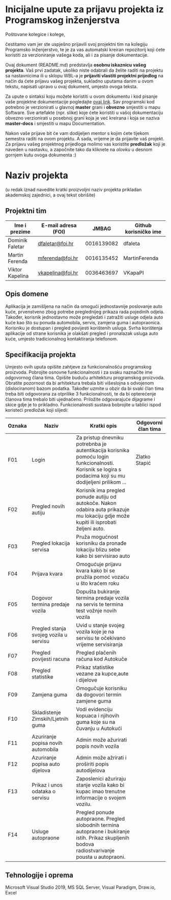 # Inicijalne upute za prijavu projekta iz Programskog inženjerstva

Poštovane kolegice i kolege, 

čestitamo vam jer ste uspješno prijavili svoj projektni tim na kolegiju Programsko inženjerstvo, te je za vas automatski kreiran repozitorij koji ćete koristiti za verzioniranje vašega koda, ali i za pisanje dokumentacije.

Ovaj dokument (README.md) predstavlja **osobnu iskaznicu vašeg projekta**. Vaš prvi zadatak, ukoliko niste odabrali da želite raditi na projektu sa nastavnicima ili u sklopu WBL-a je **prijaviti vlastiti projektni prijedlog** na način da ćete prijavu vašeg projekta, sukladno uputama danim u ovom tekstu, napisati upravo u ovaj dokument, umjesto ovoga teksta.

Za upute o sintaksi koju možete koristiti u ovom dokumentu i kod pisanje vaše projektne dokumentacije pogledajte [ovaj link](https://guides.github.com/features/mastering-markdown/).
Sav programski kod potrebno je verzionirati u glavnoj **master** grani i **obvezno** smjestiti u mapu Software. Sve artefakte (npr. slike) koje ćete koristiti u vašoj dokumentaciju obvezno verzionirati u posebnoj grani koja je već kreirana i koja se naziva **master-docs** i smjestiti u mapu Documentation.

Nakon vaše prijave bit će vam dodijeljen mentor s kojim ćete tijekom semestra raditi na ovom projektu. A sada, vrijeme je da prijavite vaš projekt. Za prijavu vašeg projektnog prijedloga molimo vas koristite **predložak** koji je naveden u nastavku, a započnite tako da kliknete na *olovku* u desnom gornjem kutu ovoga dokumenta :) 

# Naziv projekta
(u redak iznad navedite kratki proizvoljni naziv projekta prikladan akademskoj zajednici, a ovaj tekst obrišite)

## Projektni tim

Ime i prezime | E-mail adresa (FOI) | JMBAG | Github korisničko ime
------------  | ------------------- | ----- | ---------------------
Dominik Faletar|dfaletar@foi.hr|0016139082|dfaleta
Martin Ferenđa|mferenda@foi.hr|0016135452|MartinFerenda
Viktor Kapelina|vkapelina@foi.hr|0036463697|VKapaPI



## Opis domene
Aplikacija je zamišljena na način da omogući jednostavnije poslovanje auto kuće, prvenstveno zbog potrebe preglednijeg prikaza rada pojedinih odjela. Također, korisnik jednostavno može pregledati i zatražiti usluge odjela auto kuće kao što su ponuda automobila, servis, zamjena guma i autopraonica. Korisniku je dostupan i pregled povijesti korištenih usluga. Svrha korištenja aplikacije od strane korisnika je olakšati pregled i pronalazak usluga auto kuće, umjesto tradicionalnog kontaktiranja telefonom.
## Specifikacija projekta
Umjesto ovih uputa opišite zahtjeve za funkcionalnošću programskog proizvoda. Pobrojite osnovne funkcionalnosti i za svaku naznačite ime odgovornog člana tima. Opišite buduću arhitekturu programskog proizvoda. Obratite pozornost da bi arhitektura trebala biti višeslojna s odvojenom (dislociranom) bazom podatka. Također uzmite u obzir da bi svaki član tima treba biti odgovorana za otprilike 3 funkcionalnosti, te da bi opterećenje članova tima trebalo biti ujednačeno. Priložite odgovarajuće dijagrame i skice gdje je to prikladno. Funkcionalnosti sustava bobrojite u tablici ispod koristeći predložak koji slijedi:

Oznaka | Naziv | Kratki opis | Odgovorni član tima
------ | ----- | ----------- | -------------------
F01 | Login | Za pristup dnevniku potrebnba je autentikacija korisnika pomoću login funkcionalnosti. Korisnik se logira s podacima koji su mu dodijeljeni prilikom ... | Zlatko Stapić
F02|Pregled novih autiju|Korisnik ima pregled ponude autiju od autokoče. Nakon odabira auta prikazuje mu lokaciju gdje može kupiti ili isprobati željeni auto.|
F03|Pregled lokacija servisa|Pruža mogućnost korisniku da pronađe lokaciju blizu sebe kako bi servisirao auto|
F04|Prijava kvara|Omogućuje prijavu kvara kako bi se pružila pomoć vozaću u što kraćem roku|
F05|Dogovor termina predaje vozila|Dopušta bukiranje termina predaje vozila na servis te termina test vožnje novih vozila|
F06|Pregled stanja svojeg vozila u servisu|Uvid u stanje svojeg vozila koje je na servisu te očekivano vrijeme servisiranja|
F07|Pregled povijesti racuna|Pregled plačenih računa kod Autokuče|
F08|Pregled statistike|Prikaz statistike vezane za kupce,aute i dijelove|
F09|Zamjena guma|Omogučuje korisniku da dogovori termin zamjene guma|
F10|Skladistenje Zimskih/Ljetnih guma|Vodi evidenciju kopuaca i njihovih guma koje su na čuvanju u Autokući|
F11|Azuriranje popisa novih automobila|Admin može ažurirati popis novih vozila|
F12|Azuriranje popisa auto dijelova|Admin može ažrirati i proširiti popis autodijelova|
F13|Prikaz i unos odataka o servisu|Zaposlenici ažuriraju stanje vozila kako bi kupac imao trenutne informacije o svojem vozilu.|
F14|Usluge autopraone|Pregled ponude autopraone. Pregled slobodnih termina autopraone i bukiranje istih. Prikaz skupljenih bodova radiostvarivanje pousta u autopraoni.|

## Tehnologije i oprema
Microsoft Visual Studio 2019, MS SQL Server, Visual Paradigm, Draw.io, Excel
